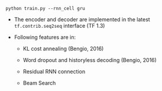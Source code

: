 ```
python train.py --rnn_cell gru
```
* The encoder and decoder are implemented in the latest ```tf.contrib.seq2seq``` interface (TF 1.3)

* Following features are in:

  * KL cost annealing (Bengio, 2016)
  
  * Word dropout and historyless decoding (Bengio, 2016)
  
  * Residual RNN connection
  
  * Beam Search
